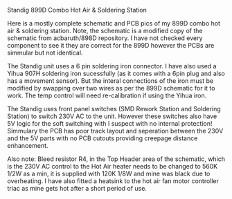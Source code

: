 Standig 899D Combo Hot Air & Soldering Station

Here is a mostly complete schematic and PCB pics of my 899D combo hot air & soldering station. 
Note, the schematic is a modified copy of the schematic from acbaruth/898D repository.  I have
not checked every component to see it they are correct for the 899D however the PCBs are 
simmular but not identical.

The Standig unit uses a 6 pin soldering iron connector. I have also used a Yihua 907H soldering
iron sucessfully (as it comes with a 6pin plug and also has a movement sensor).  But the interal 
connections of the iron must be modified by swapping over two wires as per the 899D schematic
for it to work.  The temp control will need re-calibration if using the Yihua iron.  

The Standig uses front panel switches (SMD Rework Station and Soldering Station) to switch
230V AC to the unit.  However these switches also have 5V logic for the soft switching
with I suspect with no internal protection! Simmulary the PCB has poor track layout and 
seperation between the 230V and the 5V parts with no PCB cutouts providing creepage distance 
enhancement.  

Also note:  Bleed resistor R4, in the Top Header area of the schematic, which is the 230V AC
control to the Hot Air heater needs to be changed to 560K 1/2W as a min, it is supplied with
120K 1/8W and mine was black due to overheating. I have also fitted a heatsink to the hot air
fan motor controller triac as mine gets hot after a short period of use.  

